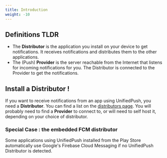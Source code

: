 ```yaml
---
title: Introduction
weight: -10
---
```


## Definitions TLDR

* The **Distributor** is the application you install on your device to get notifications. It receives notifications and distributes them to the other applications.
* The (Push) **Provider** is the server reachable from the Internet that listens for incoming notifications for you. The Distributor is connected to the Provider to get the notifications.

## Install a Distributor !

If you want to receive notifications from an app using UnifiedPush, you need a **Distributor**. You can find a list on the [distributors page](/users/distributors). You will probably need to find a **Provider** to connect to, or will need to self host it, depending on your choice of distributor.

### Special Case : the embedded FCM distributor

Some applications using UnifiedPush installed from the Play Store automatically use Google's Firebase Cloud Messaging if no UnifiedPush Distributor is detected.
